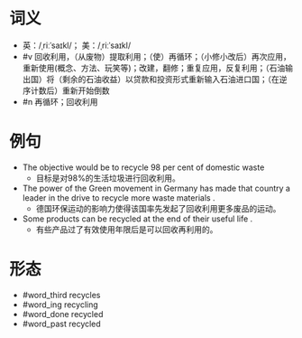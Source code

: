 # 词义
- 英：/ˌriːˈsaɪkl/； 美：/ˌriːˈsaɪkl/
- #v 回收利用，（从废物）提取利用；（使）再循环；（小修小改后）再次应用，重新使用(概念、方法、玩笑等)；改建，翻修；重复应用，反复利用；（石油输出国）将（剩余的石油收益）以贷款和投资形式重新输入石油进口国；（在逆序计数后）重新开始倒数
- #n 再循环；回收利用
# 例句
- The objective would be to recycle 98 per cent of domestic waste
	- 目标是对98%的生活垃圾进行回收利用。
- The power of the Green movement in Germany has made that country a leader in the drive to recycle more waste materials .
	- 德国环保运动的影响力使得该国率先发起了回收利用更多废品的运动。
- Some products can be recycled at the end of their useful life .
	- 有些产品过了有效使用年限后是可以回收再利用的。
# 形态
- #word_third recycles
- #word_ing recycling
- #word_done recycled
- #word_past recycled
